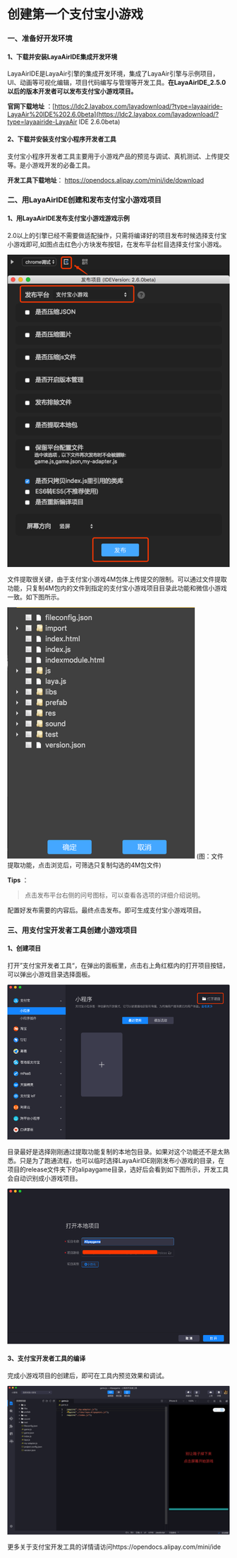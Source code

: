 # 创建第一个支付宝小游戏
### 一、准备好开发环境

#### 1、下载并安装LayaAirIDE集成开发环境

LayaAirIDE是LayaAir引擎的集成开发环境，集成了LayaAir引擎与示例项目，UI、动画等可视化编辑，项目代码编写与管理等开发工具。**在LayaAirIDE_2.5.0以后的版本开发者可以发布支付宝小游戏项目。**

**官网下载地址** ：[https://ldc2.layabox.com/layadownload/?type=layaairide-LayaAir%20IDE%202.6.0beta](https://ldc2.layabox.com/layadownload/?type=layaairide-LayaAir IDE 2.6.0beta)



#### 2、下载并安装支付宝小程序开发者工具

支付宝小程序开发者工具主要用于小游戏产品的预览与调试、真机测试、上传提交等。是小游戏开发的必备工具。

**开发工具下载地址**：
https://opendocs.alipay.com/mini/ide/download



### 二、用LayaAirIDE创建和发布支付宝小游戏项目

#### 1、用LayaAirIDE发布支付宝小游戏游戏示例

2.0以上的引擎已经不需要做适配操作，只需将编译好的项目发布时候选择支付宝小游戏即可,如图点击红色小方块发布按钮，在发布平台栏目选择支付宝小游戏。

![img](img/01.png)



文件提取很关键，由于支付宝小游戏4M包体上传提交的限制。可以通过文件提取功能，只复制4M包内的文件到指定的支付宝小游戏项目目录此功能和微信小游戏一致。如下图所示。

![图：文件提取](img/06.png) 
(图：文件提取功能，点击浏览后，可筛选只复制勾选的4M包文件)

**Tips** ：

> 点击发布平台右侧的问号图标，可以查看各选项的详细介绍说明。

配置好发布需要的内容后。最终点击发布。即可生成支付宝小游戏项目。



### 三、用支付宝开发者工具创建小游戏项目

#### 1、创建项目

打开”支付宝开发者工具“，在弹出的面板里，点击右上角红框内的打开项目按钮，可以弹出小游戏目录选择面板。

![img](img/05.png) 

​       目录最好是选择刚刚通过提取功能复制的本地包目录。如果对这个功能还不是太熟悉。只是为了跑通流程，也可以临时选择LayaAirIDE刚刚发布小游戏的目录，在项目的release文件夹下的alipaygame目录，选好后会看到如下图所示，开发工具会自动识别成小游戏项目。

  ![img](img/04.png)



#### 3、支付宝开发者工具的编译

完成小游戏项目的创建后，即可在工具内预览效果和调试。

![13](img/07.png) 



更多关于支付宝开发工具的详情请访问https://opendocs.alipay.com/mini/ide